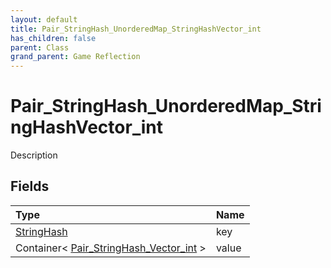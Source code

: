 ```yaml
---
layout: default
title: Pair_StringHash_UnorderedMap_StringHashVector_int
has_children: false
parent: Class
grand_parent: Game Reflection
---
```

# Pair_StringHash_UnorderedMap_StringHashVector_int
Description 

## Fields

| Type | Name |
|:----------|:--------------|
| [StringHash](/riftbreaker-wiki/docs/game-reflection/classes/string_hash/) | key |
| Container< [Pair_StringHash_Vector_int](/riftbreaker-wiki/docs/game-reflection/classes/pair__string_hash__vector_int/) > | value |

